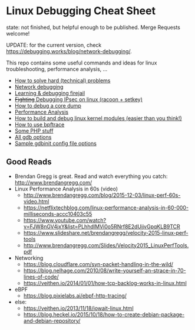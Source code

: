 # Linux Debugging Cheat Sheet
state: not finished, but helpful enough to be published. Merge Requests welcome!

UPDATE: for the current version, check https://debugging.works/blog/network-debugging/.

This repo contains some useful commands and ideas for linux troubleshooting, performance analysis, ...

- [How to solve hard (technical) problems](/mindset.md)
- [Network debugging](/debugging-networking.md)
- [Learning & debugging firejail](/debugging-firejail.md)
- [~~Fighting~~ Debugging IPsec on linux (racoon + setkey)](/debugging-ipsec-racoon.md)
- [How to debug a core dump](/coredump-analysis.md)
- [Performance Analysis](/performance-analysis.md)
- [How to build and debug linux kernel modules (easier than you think!)](testing-kernel-modules.md)
- [How to use bpftrace](/bpftrace.md)
- [Some PHP stuff](/misc.md)
- [All gdb options](https://cgi.cse.unsw.edu.au/~learn/debugging/modules/all_gdb/)
- [Sample gdbinit config file options](https://gist.github.com/CocoaBeans/1879270)


## Good Reads
- Brendan Gregg is great. Read and watch everything you catch: http://www.brendangregg.com/
- Linux Performance Analysis in 60s (video)
	- http://www.brendangregg.com/blog/2015-12-03/linux-perf-60s-video.html
	- https://netflixtechblog.com/linux-performance-analysis-in-60-000-milliseconds-accc10403c55
	- https://www.youtube.com/watch?v=FJW8nGV4jxY&list=PLhhdIMVi0o5RNrf8E2dUijvGpqKLB9TCR
	- https://www.slideshare.net/brendangregg/velocity-2015-linux-perf-tools
	- http://www.brendangregg.com/Slides/Velocity2015_LinuxPerfTools.pdf
- Networking
    - https://blog.cloudflare.com/syn-packet-handling-in-the-wild/
    - https://blog.nelhage.com/2010/08/write-yourself-an-strace-in-70-lines-of-code/
    - https://veithen.io/2014/01/01/how-tcp-backlog-works-in-linux.html
- eBPF
    - https://blog.pixielabs.ai/ebpf-http-tracing/
- else:
    - https://veithen.io/2013/11/18/iowait-linux.html
    - https://blog.heckel.io/2015/10/18/how-to-create-debian-package-and-debian-repository/

